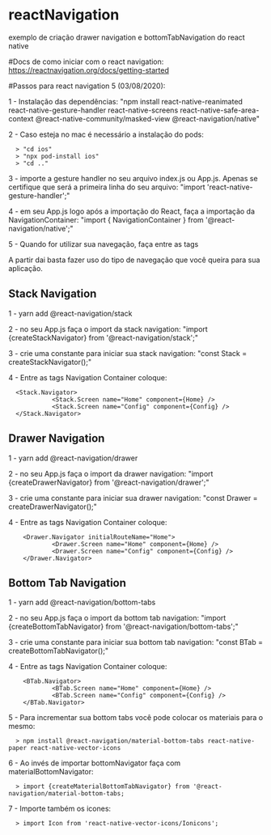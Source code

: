 # reactNavigation
exemplo de criação drawer navigation e bottomTabNavigation do react native

#Docs de como iniciar com o react navigation: https://reactnavigation.org/docs/getting-started

#Passos para react navigation 5 (03/08/2020):

  1 - Instalação das dependências: "npm install react-native-reanimated react-native-gesture-handler react-native-screens react-native-safe-area-context @react-native-community/masked-view @react-navigation/native"
  
  2 - Caso esteja no mac é necessário a instalação do pods:
  
      > "cd ios"
      > "npx pod-install ios"
      > "cd .."
    
  3 - importe a gesture handler no seu arquivo index.js ou App.js. Apenas se certifique que será a primeira linha do seu arquivo: "import 'react-native-gesture-handler';"
  
  4 - em seu App.js logo após a importação do React, faça a importação da NavigationContainer: "import { NavigationContainer } from '@react-navigation/native';"
  
  5 - Quando for utilizar sua navegação, faça entre as tags <NavigationContainer></NavigationContainer>
 
 A partir dai basta fazer uso do tipo de navegação que você queira para sua aplicação.
 
 Stack Navigation
 -
 
  1 - yarn add @react-navigation/stack
  
  2 - no seu App.js faça o import da stack navigation: "import {createStackNavigator} from '@react-navigation/stack';"
  
  3 - crie uma constante para iniciar sua stack navigation: "const Stack = createStackNavigator();"
  
  4 - Entre as tags Navigation Container coloque:
  
      <Stack.Navigator>
                <Stack.Screen name="Home" component={Home} />
                <Stack.Screen name="Config" component={Config} />
      </Stack.Navigator>
      
Drawer Navigation
-

  1 - yarn add @react-navigation/drawer
  
  2 - no seu App.js faça o import da drawer navigation: "import {createDrawerNavigator} from '@react-navigation/drawer';"
  
  3 - crie uma constante para iniciar sua drawer navigation: "const Drawer = createDrawerNavigator();"
  
  4 - Entre as tags Navigation Container coloque:
  
        <Drawer.Navigator initialRouteName="Home">
                <Drawer.Screen name="Home" component={Home} />
                <Drawer.Screen name="Config" component={Config} />
        </Drawer.Navigator>
        
Bottom Tab Navigation
-

  1 - yarn add @react-navigation/bottom-tabs
  
  2 - no seu App.js faça o import da bottom tab navigation: "import {createBottomTabNavigator} from '@react-navigation/bottom-tabs';"
  
  3 - crie uma constante para iniciar sua bottom tab navigation: "const BTab = createBottomTabNavigator();"
  
  4 - Entre as tags Navigation Container coloque:
  
        <BTab.Navigator>
                <BTab.Screen name="Home" component={Home} />
                <BTab.Screen name="Config" component={Config} />
        </BTab.Navigator>
        
  5 - Para incrementar sua bottom tabs você pode colocar os materiais para o mesmo:
      
      > npm install @react-navigation/material-bottom-tabs react-native-paper react-native-vector-icons
  
  6 - Ao invés de importar bottomNavigator faça com materialBottomNavigator:
  
      > import {createMaterialBottomTabNavigator} from '@react-navigation/material-bottom-tabs;
  
  7 - Importe também os icones:
  
      > import Icon from 'react-native-vector-icons/Ionicons';
